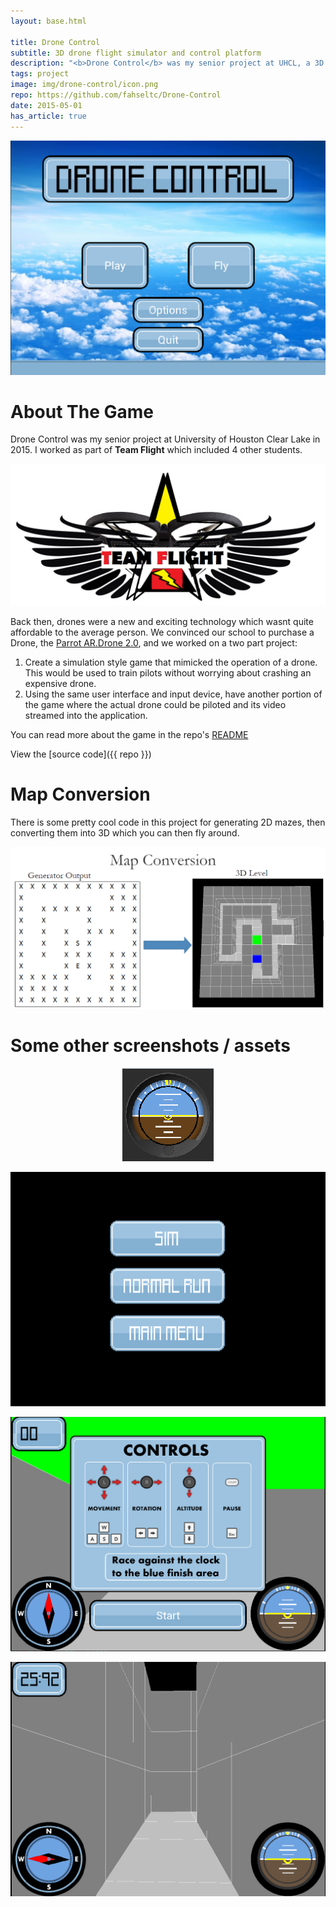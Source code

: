 ```yaml
---
layout: base.html

title: Drone Control
subtitle: 3D drone flight simulator and control platform
description: "<b>Drone Control</b> was my senior project at UHCL, a 3D drone flight simulator and control platform, built in Java and Javascript with LibGDX"
tags: project
image: img/drone-control/icon.png
repo: https://github.com/fahseltc/Drone-Control
date: 2015-05-01
has_article: true
---
```


![image](/img/drone-control/main-menu.png)

# About The Game

Drone Control was my senior project at University of Houston Clear Lake in 2015. I worked as part of **Team Flight** which included 4 other students.

![image](/img/drone-control/team-flight-logo.png)

Back then, drones were a new and exciting technology which wasnt quite affordable to the average person. We convinced our school to purchase a Drone, the [Parrot AR.Drone 2.0](https://en.wikipedia.org/wiki/Parrot_AR.Drone), and we worked on a two part project:

1. Create a simulation style game that mimicked the operation of a drone. This would be used to train pilots without worrying about crashing an expensive drone.
2. Using the same user interface and input device, have another portion of the game where the actual drone could be piloted and its video streamed into the application.

You can read more about the game in the repo's [README](https://github.com/fahseltc/Drone-Control/blob/master/README.md)

View the [source code]({{ repo }})

# Map Conversion

There is some pretty cool code in this project for generating 2D mazes, then converting them into 3D which you can then fly around.

![image](/img/drone-control/map-generation.png)

# Some other screenshots / assets

<p align="center">
  <img src="/img/drone-control/altimeter.gif" />
</p>

<p align="center">
  <img src="/img/drone-control/menu-animations.gif" />
</p>

![image](/img/drone-control/first-screen.png)

![image](/img/drone-control/gameplay.png)

<br><br>
